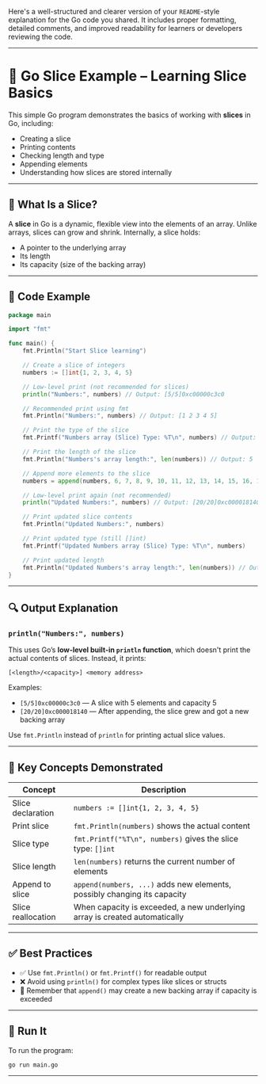 Here's a well-structured and clearer version of your `README`-style explanation for the Go code you shared. It includes proper formatting, detailed comments, and improved readability for learners or developers reviewing the code.

---

# 📘 Go Slice Example – Learning Slice Basics

This simple Go program demonstrates the basics of working with **slices** in Go, including:

* Creating a slice
* Printing contents
* Checking length and type
* Appending elements
* Understanding how slices are stored internally

---

## 🧠 What Is a Slice?

A **slice** in Go is a dynamic, flexible view into the elements of an array. Unlike arrays, slices can grow and shrink. Internally, a slice holds:

* A pointer to the underlying array
* Its length
* Its capacity (size of the backing array)

---

## 📄 Code Example

```go
package main

import "fmt"

func main() {
    fmt.Println("Start Slice learning")

    // Create a slice of integers
    numbers := []int{1, 2, 3, 4, 5}

    // Low-level print (not recommended for slices)
    println("Numbers:", numbers) // Output: [5/5]0xc00000c3c0

    // Recommended print using fmt
    fmt.Println("Numbers:", numbers) // Output: [1 2 3 4 5]

    // Print the type of the slice
    fmt.Printf("Numbers array (Slice) Type: %T\n", numbers) // Output: []int

    // Print the length of the slice
    fmt.Println("Numbers's array length:", len(numbers)) // Output: 5

    // Append more elements to the slice
    numbers = append(numbers, 6, 7, 8, 9, 10, 11, 12, 13, 14, 15, 16, 17, 18, 19, 20)

    // Low-level print again (not recommended)
    println("Updated Numbers:", numbers) // Output: [20/20]0xc000018140

    // Print updated slice contents
    fmt.Println("Updated Numbers:", numbers)

    // Print updated type (still []int)
    fmt.Printf("Updated Numbers array (Slice) Type: %T\n", numbers)

    // Print updated length
    fmt.Println("Updated Numbers's array length:", len(numbers)) // Output: 20
}
```

---

## 🔍 Output Explanation

### `println("Numbers:", numbers)`

This uses Go’s **low-level built-in `println` function**, which doesn't print the actual contents of slices. Instead, it prints:

```
[<length>/<capacity>] <memory address>
```

Examples:

* `[5/5]0xc00000c3c0` — A slice with 5 elements and capacity 5
* `[20/20]0xc000018140` — After appending, the slice grew and got a new backing array

Use `fmt.Println` instead of `println` for printing actual slice values.

---

## 📌 Key Concepts Demonstrated

| Concept            | Description                                                                |
| ------------------ | -------------------------------------------------------------------------- |
| Slice declaration  | `numbers := []int{1, 2, 3, 4, 5}`                                          |
| Print slice        | `fmt.Println(numbers)` shows the actual content                            |
| Slice type         | `fmt.Printf("%T\n", numbers)` gives the slice type: `[]int`                |
| Slice length       | `len(numbers)` returns the current number of elements                      |
| Append to slice    | `append(numbers, ...)` adds new elements, possibly changing its capacity   |
| Slice reallocation | When capacity is exceeded, a new underlying array is created automatically |

---

## ✅ Best Practices

* ✅ Use `fmt.Println()` or `fmt.Printf()` for readable output
* ❌ Avoid using `println()` for complex types like slices or structs
* 🧠 Remember that `append()` may create a new backing array if capacity is exceeded

---

## 🚀 Run It

To run the program:

```sh
go run main.go
```

---